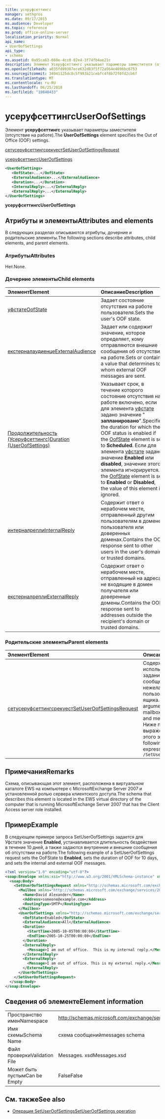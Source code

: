 ```yaml
---
title: усеруфсеттингс
manager: sethgros
ms.date: 09/17/2015
ms.audience: Developer
ms.topic: reference
ms.prod: office-online-server
localization_priority: Normal
api_name:
- UserOofSettings
api_type:
- schema
ms.assetid: 0a95ca63-660e-4cc0-82e4-3f74fb4ae21c
description: Элемент Усеруфсеттингс указывает параметры заместителя (отсутствие на работе).
ms.openlocfilehash: a035fd89387ece632d83f5f72a564e4896bc6753
ms.sourcegitcommit: 34041125dc8c5f993b21cebfc4f8b72f0fd2cb6f
ms.translationtype: MT
ms.contentlocale: ru-RU
ms.lasthandoff: 06/25/2018
ms.locfileid: "19840433"
---
```

# <a name="useroofsettings"></a><span data-ttu-id="fb5fa-103">усеруфсеттингс</span><span class="sxs-lookup"><span data-stu-id="fb5fa-103">UserOofSettings</span></span>

<span data-ttu-id="fb5fa-104">Элемент **усеруфсеттингс** указывает параметры заместителя (отсутствие на работе).</span><span class="sxs-lookup"><span data-stu-id="fb5fa-104">The **UserOofSettings** element specifies the Out of Office (OOF) settings.</span></span> 
  
[<span data-ttu-id="fb5fa-105">сетусеруфсеттингсрекуест</span><span class="sxs-lookup"><span data-stu-id="fb5fa-105">SetUserOofSettingsRequest</span></span>](setuseroofsettingsrequest.md)
  
[<span data-ttu-id="fb5fa-106">усеруфсеттингс</span><span class="sxs-lookup"><span data-stu-id="fb5fa-106">UserOofSettings</span></span>](useroofsettings.md)
  
```xml
<UserOofSettings>
   <OofState>...</OofState>
   <ExternalAudience>...</ExternalAudience>
   <Duration>...</Duration>
   <InternalReply>...</InternalReply>
   <ExternalReply>...</ExternalReply>
</UserOofSettings>
```

 <span data-ttu-id="fb5fa-107">**усеруфсеттингс**</span><span class="sxs-lookup"><span data-stu-id="fb5fa-107">**UserOofSettings**</span></span>
## <a name="attributes-and-elements"></a><span data-ttu-id="fb5fa-108">Атрибуты и элементы</span><span class="sxs-lookup"><span data-stu-id="fb5fa-108">Attributes and elements</span></span>

<span data-ttu-id="fb5fa-109">В следующих разделах описываются атрибуты, дочерние и родительские элементы.</span><span class="sxs-lookup"><span data-stu-id="fb5fa-109">The following sections describe attributes, child elements, and parent elements.</span></span>
  
### <a name="attributes"></a><span data-ttu-id="fb5fa-110">Атрибуты</span><span class="sxs-lookup"><span data-stu-id="fb5fa-110">Attributes</span></span>

<span data-ttu-id="fb5fa-111">Нет.</span><span class="sxs-lookup"><span data-stu-id="fb5fa-111">None.</span></span>
  
### <a name="child-elements"></a><span data-ttu-id="fb5fa-112">Дочерние элементы</span><span class="sxs-lookup"><span data-stu-id="fb5fa-112">Child elements</span></span>

|<span data-ttu-id="fb5fa-113">**Элемент**</span><span class="sxs-lookup"><span data-stu-id="fb5fa-113">**Element**</span></span>|<span data-ttu-id="fb5fa-114">**Описание**</span><span class="sxs-lookup"><span data-stu-id="fb5fa-114">**Description**</span></span>|
|:-----|:-----|
|[<span data-ttu-id="fb5fa-115">уфстате</span><span class="sxs-lookup"><span data-stu-id="fb5fa-115">OofState</span></span>](oofstate.md) <br/> |<span data-ttu-id="fb5fa-116">Задает состояние отсутствия на работе пользователя.</span><span class="sxs-lookup"><span data-stu-id="fb5fa-116">Sets the user's OOF state.</span></span>  <br/> |
|[<span data-ttu-id="fb5fa-117">екстерналаудиенце</span><span class="sxs-lookup"><span data-stu-id="fb5fa-117">ExternalAudience</span></span>](externalaudience.md) <br/> |<span data-ttu-id="fb5fa-118">Задает или содержит значение, которое определяет, кому отправляются внешние сообщения об отсутствии на работе.</span><span class="sxs-lookup"><span data-stu-id="fb5fa-118">Sets or contains a value that determines to whom external OOF messages are sent.</span></span>  <br/> |
|[<span data-ttu-id="fb5fa-119">Продолжительность (Усеруфсеттингс)</span><span class="sxs-lookup"><span data-stu-id="fb5fa-119">Duration (UserOofSettings)</span></span>](duration-useroofsettings.md) <br/> |<span data-ttu-id="fb5fa-120">Указывает срок, в течение которого состояние отсутствия на работе включено, если для элемента [уфстате](oofstate.md) задано значение " **запланировано**".</span><span class="sxs-lookup"><span data-stu-id="fb5fa-120">Specifies the duration for which the OOF status is enabled if the [OofState](oofstate.md) element is set to **Scheduled**.</span></span> <span data-ttu-id="fb5fa-121">Если для элемента [уфстате](oofstate.md) задано значение **Enabled** или **disabled**, значение этого элемента игнорируется.</span><span class="sxs-lookup"><span data-stu-id="fb5fa-121">If the [OofState](oofstate.md) element is set to **Enabled** or **Disabled**, the value of this element is ignored.</span></span>  <br/> |
|[<span data-ttu-id="fb5fa-122">интерналрепли</span><span class="sxs-lookup"><span data-stu-id="fb5fa-122">InternalReply</span></span>](internalreply.md) <br/> |<span data-ttu-id="fb5fa-123">Содержит ответ о нерабочем месте, отправленный другим пользователям в домене пользователя или доверенных доменах.</span><span class="sxs-lookup"><span data-stu-id="fb5fa-123">Contains the OOF response sent to other users in the user's domain or trusted domains.</span></span>  <br/> |
|[<span data-ttu-id="fb5fa-124">екстерналрепли</span><span class="sxs-lookup"><span data-stu-id="fb5fa-124">ExternalReply</span></span>](externalreply.md) <br/> |<span data-ttu-id="fb5fa-125">Содержит ответ о нерабочем месте, отправленный на адреса, не входящие в домен получателя или доверенные домены.</span><span class="sxs-lookup"><span data-stu-id="fb5fa-125">Contains the OOF response sent to addresses outside the recipient's domain or trusted domains.</span></span>  <br/> |
   
### <a name="parent-elements"></a><span data-ttu-id="fb5fa-126">Родительские элементы</span><span class="sxs-lookup"><span data-stu-id="fb5fa-126">Parent elements</span></span>

|<span data-ttu-id="fb5fa-127">**Элемент**</span><span class="sxs-lookup"><span data-stu-id="fb5fa-127">**Element**</span></span>|<span data-ttu-id="fb5fa-128">**Описание**</span><span class="sxs-lookup"><span data-stu-id="fb5fa-128">**Description**</span></span>|
|:-----|:-----|
|[<span data-ttu-id="fb5fa-129">сетусеруфсеттингсрекуест</span><span class="sxs-lookup"><span data-stu-id="fb5fa-129">SetUserOofSettingsRequest</span></span>](setuseroofsettingsrequest.md) <br/> |<span data-ttu-id="fb5fa-130">Содержит аргументы, используемые для задания параметров и сообщений о нежелательных пользователя почтового ящика.</span><span class="sxs-lookup"><span data-stu-id="fb5fa-130">Contains the arguments used to set a mailbox user's OOF settings and messages.</span></span>  <br/> <span data-ttu-id="fb5fa-131">Ниже приведено выражение XPath для этого элемента:</span><span class="sxs-lookup"><span data-stu-id="fb5fa-131">The following is the XPath expression to this element:</span></span>  <br/>  `/SetUserOofSettingsRequest` <br/> |
   
## <a name="remarks"></a><span data-ttu-id="fb5fa-132">Примечания</span><span class="sxs-lookup"><span data-stu-id="fb5fa-132">Remarks</span></span>

<span data-ttu-id="fb5fa-133">Схема, описывающая этот элемент, расположена в виртуальном каталоге EWS на компьютере с MicrosoftExchange Server 2007 и установленной ролью сервера клиентского доступа.</span><span class="sxs-lookup"><span data-stu-id="fb5fa-133">The schema that describes this element is located in the EWS virtual directory of the computer that is running MicrosoftExchange Server 2007 that has the Client Access server role installed.</span></span>
  
## <a name="example"></a><span data-ttu-id="fb5fa-134">Пример</span><span class="sxs-lookup"><span data-stu-id="fb5fa-134">Example</span></span>

<span data-ttu-id="fb5fa-135">В следующем примере запроса SetUserOofSettings задается для Уфстате значение **Enabled**, устанавливается длительность бездействия в течение 10 дней, а также задаются внутренние и внешние сообщения об отсутствии на работе.</span><span class="sxs-lookup"><span data-stu-id="fb5fa-135">The following example of a SetUserOofSettings request sets the OoFState to **Enabled**, sets the duration of OOF for 10 days, and sets the internal and external OOF messages.</span></span>
  
```xml
<?xml version="1.0" encoding="utf-8"?>
<soap:Envelope xmlns:xsi="http://www.w3.org/2001/XMLSchema-instance" xmlns:xsd="http://www.w3.org/2001/XMLSchema" xmlns:soap="http://schemas.xmlsoap.org/soap/envelope/">
  <soap:Body>
    <SetUserOofSettingsRequest xmlns="http://schemas.microsoft.com/exchange/services/2006/messages">
      <Mailbox xmlns="http://schemas.microsoft.com/exchange/services/2006/types">
        <Name>David Alexander</Name>
        <Address>someone@example.com</Address>
        <RoutingType>SMTP</RoutingType>
      </Mailbox>
      <UserOofSettings xmlns="http://schemas.microsoft.com/exchange/services/2006/types">
        <OofState>Enabled</OofState>
        <ExternalAudience>All</ExternalAudience>
        <Duration>
          <StartTime>2005-10-05T00:00:00</StartTime>
          <EndTime>2005-10-25T00:00:00</EndTime>
        </Duration>
        <InternalReply>
          <Message>I am out of office.  This is my internal reply.</Message>
        </InternalReply>
        <ExternalReply>
          <Message>I am out of office. This is my external reply.</Message>
        </ExternalReply>
      </UserOofSettings>
    </SetUserOofSettingsRequest>
  </soap:Body>
</soap:Envelope>
```

## <a name="element-information"></a><span data-ttu-id="fb5fa-136">Сведения об элементе</span><span class="sxs-lookup"><span data-stu-id="fb5fa-136">Element information</span></span>

|||
|:-----|:-----|
|<span data-ttu-id="fb5fa-137">Пространство имен</span><span class="sxs-lookup"><span data-stu-id="fb5fa-137">Namespace</span></span>  <br/> |http://schemas.microsoft.com/exchange/services/2006/messages  <br/> |
|<span data-ttu-id="fb5fa-138">Имя схемы</span><span class="sxs-lookup"><span data-stu-id="fb5fa-138">Schema Name</span></span>  <br/> |<span data-ttu-id="fb5fa-139">схема сообщений</span><span class="sxs-lookup"><span data-stu-id="fb5fa-139">messages schema</span></span>  <br/> |
|<span data-ttu-id="fb5fa-140">Файл проверки</span><span class="sxs-lookup"><span data-stu-id="fb5fa-140">Validation File</span></span>  <br/> |<span data-ttu-id="fb5fa-141">Messages. xsd</span><span class="sxs-lookup"><span data-stu-id="fb5fa-141">Messages.xsd</span></span>  <br/> |
|<span data-ttu-id="fb5fa-142">Может быть пустым</span><span class="sxs-lookup"><span data-stu-id="fb5fa-142">Can be Empty</span></span>  <br/> |<span data-ttu-id="fb5fa-143">False</span><span class="sxs-lookup"><span data-stu-id="fb5fa-143">False</span></span>  <br/> |
   
## <a name="see-also"></a><span data-ttu-id="fb5fa-144">См. также</span><span class="sxs-lookup"><span data-stu-id="fb5fa-144">See also</span></span>

- [<span data-ttu-id="fb5fa-145">Операция SetUserOofSettings</span><span class="sxs-lookup"><span data-stu-id="fb5fa-145">SetUserOofSettings operation</span></span>](setuseroofsettings-operation.md)


